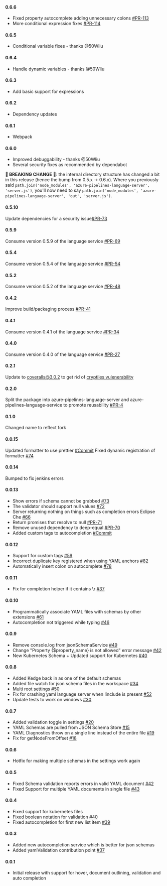 #### 0.6.6
- Fixed property autocomplete adding unnecessary colons [#PR-113](https://github.com/microsoft/azure-pipelines-language-server/pull/113)
- More conditional expression fixes [#PR-114](https://github.com/microsoft/azure-pipelines-language-server/pull/114)

#### 0.6.5
- Conditional variable fixes - thanks @50Wliu

#### 0.6.4
- Handle dynamic variables - thanks @50Wliu

#### 0.6.3
- Add basic support for expressions

#### 0.6.2
- Dependency updates

#### 0.6.1
- Webpack

#### 0.6.0
- Improved debuggability - thanks @50Wliu
- Several security fixes as recommended by dependabot

**🚨 BREAKING CHANGE 🚨**: the internal directory structure has changed a bit in this release (hence the bump from 0.5.x -> 0.6.x).
Where you previously said `path.join('node_modules', 'azure-pipelines-language-server', 'server.js')`, you'll now need to say `path.join('node_modules', 'azure-pipelines-language-server', 'out', 'server.js')`.

#### 0.5.10
Update dependencies for a security issue[#PR-73](https://github.com/microsoft/azure-pipelines-language-server/pull/73)

#### 0.5.9
Consume version 0.5.9 of the language service [#PR-69](https://github.com/Microsoft/azure-pipelines-language-server/pull/69)

#### 0.5.4
Consume version 0.5.4 of the language service [#PR-54](https://github.com/Microsoft/azure-pipelines-language-server/pull/54)

#### 0.5.2
Consume version 0.5.2 of the language service [#PR-48](https://github.com/Microsoft/azure-pipelines-language-server/pull/48)

#### 0.4.2
Improve build/packaging process [#PR-41](https://github.com/Microsoft/azure-pipelines-language-server/pull/41)

#### 0.4.1
Consume version 0.4.1 of the language service [#PR-34](https://github.com/Microsoft/azure-pipelines-language-server/pull/34)

#### 0.4.0
Consume version 0.4.0 of the language service [#PR-27](https://github.com/Microsoft/azure-pipelines-language-server/pull/27)

#### 0.2.1
Update to coveralls@3.0.2 to get rid of [cryptiles vulenerability](https://github.com/hapijs/cryptiles/issues/34)

#### 0.2.0
Split the package into azure-pipelines-language-server and azure-pipelines-language-service to promote reusability [#PR-4](https://github.com/Microsoft/azure-pipelines-language-server/pull/4)

#### 0.1.0
Changed name to reflect fork

#### 0.0.15

Updated formatter to use prettier [#Commit](https://github.com/redhat-developer/yaml-language-server/commit/feb604c35b8fb11747dfcb79a5d8570bf81b8f67)
Fixed dynamic registration of formatter [#74](https://github.com/redhat-developer/yaml-language-server/issues/74)

#### 0.0.14

Bumped to fix jenkins errors

#### 0.0.13
- Show errors if schema cannot be grabbed [#73](https://github.com/redhat-developer/yaml-language-server/issues/73)
- The validator should support null values [#72](https://github.com/redhat-developer/yaml-language-server/issues/72)
- Server returning nothing on things such as completion errors Eclipse Che [#66](https://github.com/redhat-developer/yaml-language-server/issues/66)
- Return promises that resolve to null [#PR-71](https://github.com/redhat-developer/yaml-language-server/pull/71)
- Remove unused dependency to deep-equal  [#PR-70](https://github.com/redhat-developer/yaml-language-server/pull/70)
- Added custom tags to autocompletion [#Commit](https://github.com/redhat-developer/yaml-language-server/commit/73c244a3efe09ec4250def78068c54af3acaed58)

#### 0.0.12
- Support for custom tags [#59](https://github.com/redhat-developer/yaml-language-server/issues/59)
- Incorrect duplicate key registered when using YAML anchors [#82](https://github.com/redhat-developer/vscode-yaml/issues/82)
- Automatically insert colon on autocomplete [#78](https://github.com/redhat-developer/vscode-yaml/issues/78)

#### 0.0.11
- Fix for completion helper if it contains \r [#37](https://github.com/redhat-developer/yaml-language-server/issues/37)

#### 0.0.10
- Programmatically associate YAML files with schemas by other extensions [#61](https://github.com/redhat-developer/vscode-yaml/issues/61)
- Autocompletion not triggered while typing [#46](https://github.com/redhat-developer/vscode-yaml/issues/46)

#### 0.0.9
- Remove console.log from jsonSchemaService [#49](https://github.com/redhat-developer/yaml-language-server/issues/49)
- Change "Property {$property_name} is not allowed" error message [#42](https://github.com/redhat-developer/yaml-language-server/issues/42)
- New Kubernetes Schema + Updated support for Kubernetes [#40](https://github.com/redhat-developer/yaml-language-server/issues/40)

#### 0.0.8
- Added Kedge back in as one of the default schemas
- Added file watch for json schema files in the workspace [#34](https://github.com/redhat-developer/yaml-language-server/issues/34)
- Multi root settings [#50](https://github.com/redhat-developer/vscode-yaml/issues/50)
- Fix for crashing yaml language server when !include is present [#52](https://github.com/redhat-developer/vscode-yaml/issues/52)
- Update tests to work on windows [#30](https://github.com/redhat-developer/yaml-language-server/issues/30)

#### 0.0.7
- Added validation toggle in settings [#20](https://github.com/redhat-developer/yaml-language-server/issues/20)
- YAML Schemas are pulled from JSON Schema Store [#15](https://github.com/redhat-developer/yaml-language-server/issues/15)
- YAML Diagnostics throw on a single line instead of the entire file [#19](https://github.com/redhat-developer/yaml-language-server/issues/19)
- Fix for getNodeFromOffset [#18](https://github.com/redhat-developer/yaml-language-server/issues/18)

#### 0.0.6
- Hotfix for making multiple schemas in the settings work again

#### 0.0.5
- Fixed Schema validation reports errors in valid YAML document [#42](https://github.com/redhat-developer/vscode-yaml/issues/42)
- Fixed Support for multiple YAML documents in single file [#43](https://github.com/redhat-developer/vscode-yaml/issues/43)

#### 0.0.4
- Fixed support for kubernetes files
- Fixed boolean notation for validation [#40](https://github.com/redhat-developer/vscode-yaml/issues/40)
- Fixed autocompletion for first new list item [#39](https://github.com/redhat-developer/vscode-yaml/issues/39)

#### 0.0.3
- Added new autocompletion service which is better for json schemas
- Added yamlValidation contribution point [#37](https://github.com/redhat-developer/vscode-yaml/issues/37)

#### 0.0.1
- Initial release with support for hover, document outlining, validation and auto completion
